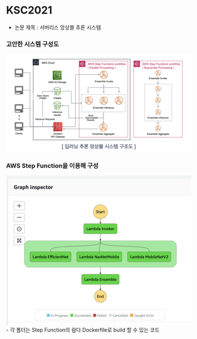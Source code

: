 # KSC2021
- 논문 제목 : 서버리스 앙상블 추론 시스템

### 고안한 시스템 구성도
<img src='assets/structure.png' width="600" />

### AWS Step Function을 이용해 구성
<img src='assets/step_function.png' width="600" />
- 각 폴더는 Step Function의 람다 Dockerfile로 build 할 수 있는 코드
